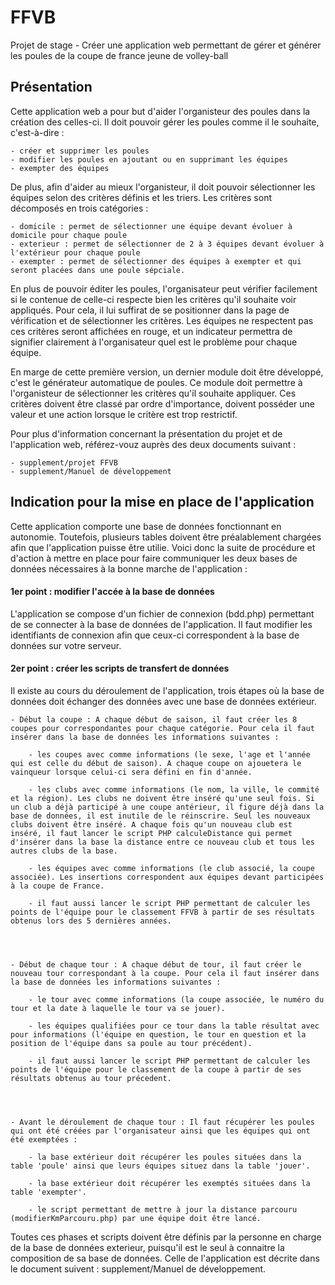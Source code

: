 FFVB
====

Projet de stage - Créer une application web permettant de gérer et générer les poules de la coupe de france jeune de volley-ball

## Présentation

Cette application web a pour but d'aider l'organisteur des poules dans la création des celles-ci. Il doit pouvoir gérer les poules comme il le souhaite, c'est-à-dire : 

    - créer et supprimer les poules
    - modifier les poules en ajoutant ou en supprimant les équipes
    - exempter des équipes
    
De plus, afin d'aider au mieux l'organisteur, il doit pouvoir sélectionner les équipes selon des critères définis et les triers. Les critères sont décomposés en trois catégories : 

    - domicile : permet de sélectionner une équipe devant évoluer à domicile pour chaque poule
    - exterieur : permet de sélectionner de 2 à 3 équipes devant évoluer à l'extérieur pour chaque poule
    - exempter : permet de sélectionner des équipes à exempter et qui seront placées dans une poule sépciale.
    
En plus de pouvoir éditer les poules, l'organisateur peut vérifier facilement si le contenue de celle-ci respecte bien les critères qu'il souhaite voir appliqués. Pour cela, il lui suffirat de se positionner dans la page de vérification et de sélectionner les critères. Les équipes ne respectent pas ces critères seront affichées en rouge, et un indicateur permettra de signifier clairement à l'organisateur quel est le problème pour chaque équipe.


En marge de cette première version, un dernier module doit être développé, c'est le générateur automatique de poules. Ce module doit permettre à l'organisteur de sélectionner les critères qu'il souhaite appliquer. Ces critères doivent être classé par ordre d'importance, doivent posséder une valeur et une action lorsque le critère est trop restrictif.

Pour plus d'information concernant la présentation du projet et de l'application web, référez-vouz auprès des deux documents suivant : 

    - supplement/projet FFVB
    - supplement/Manuel de développement
    

## Indication pour la mise en place de l'application

Cette application comporte une base de données fonctionnant en autonomie. Toutefois, plusieurs tables doivent être préalablement chargées afin que l'application puisse être utilie. Voici donc la suite de procédure et d'action à mettre en place pour faire communiquer les deux bases de données nécessaires à la bonne marche de l'application :


#### 1er point : modifier l'accée à la base de données

L'application se compose d'un fichier de connexion (bdd.php) permettant de se connecter à la base de données de l'application. Il faut modifier les identifiants de connexion afin que ceux-ci correspondent à la base de données sur votre serveur. 


#### 2er point : créer les scripts de transfert de données

Il existe au cours du déroulement de l'application, trois étapes où la base de données doit échanger des données avec une base de données extérieur. 

    - Début la coupe : A chaque début de saison, il faut créer les 8 coupes pour correspondantes pour chaque catégorie. Pour cela il faut insérer dans la base de données les informations suivantes : 
    
        - les coupes avec comme informations (le sexe, l'age et l'année qui est celle du début de saison). A chaque coupe on ajouetera le vainqueur lorsque celui-ci sera défini en fin d'année.
        
        - les clubs avec comme informations (le nom, la ville, le commité et la région). Les clubs ne doivent être inséré qu'une seul fois. Si un club a déjà participé à une coupe antérieur, il figure déjà dans la base de données, il est inutile de le réinscrire. Seul les nouveaux clubs doivent être inséré. A chaque fois qu'un nouveau club est inséré, il faut lancer le script PHP calculeDistance qui permet d'insérer dans la base la distance entre ce nouveau club et tous les autres clubs de la base.
        
        - les équipes avec comme informations (le club associé, la coupe associée). Les insertions correspondent aux équipes devant participées à la coupe de France.
        
        - il faut aussi lancer le script PHP permettant de calculer les points de l'équipe pour le classement FFVB à partir de ses résultats obtenus lors des 5 dernières années.
        
        
        
    
    - Début de chaque tour : A chaque début de tour, il faut créer le nouveau tour correspondant à la coupe. Pour cela il faut insérer dans la base de données les informations suivantes :
    
        - le tour avec comme informations (la coupe associée, le numéro du tour et la date à laquelle le tour va se jouer).
       
        - les équipes qualifiées pour ce tour dans la table résultat avec pour informations (l'équipe en question, le tour en question et la position de l'équipe dans sa poule au tour précédent).
        
        - il faut aussi lancer le script PHP permettant de calculer les points de l'équipe pour le classement de la coupe à partir de ses résultats obtenus au tour précedent.
        
        
        
        
    - Avant le déroulement de chaque tour : Il faut récupérer les poules qui ont été créées par l'organisateur ainsi que les équipes qui ont été exemptées : 
    
        - la base extérieur doit récupérer les poules situées dans la table 'poule' ainsi que leurs équipes situez dans la table 'jouer'.
        
        - la base extérieur doit récupérer les exemptés situées dans la table 'exempter'.
        
        - le script permettant de mettre à jour la distance parcouru (modifierKmParcouru.php) par une équipe doit être lancé.
        
        
Toutes ces phases et scripts doivent être définis par la personne en charge de la base de données exterieur, puisqu'il est le seul à connaitre la composition de sa base de données. Celle de l'application est décrite dans le document suivent : supplement/Manuel de développement.


